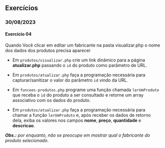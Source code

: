 ## Exercícios

### 30/08/2023

#### Exercício 04

Quando Você clicar em editar um fabricante na pasta visualizar.php o nome dos dados dos produtos precisa aparecer

- Em `produtos/visualizar.php` crie um link dinâmico para a página **atualizar.php** passando o `id` do produto como parâmetro de URL.

- Em `produtos/atualizar.php` faça a programação necessária para capturar/sanitizar o valor do parâmetro `id` vindo da URL.

- Em `funcoes-produtos.php` programe uma função chamada `lerUmProduto` que receba o `id` do produto a ser consultado e retorne um array associativo com os dados do produto.

- Em `produtos/atualizar.php` faça a programação necessária para chamar a função `lerUmProduto` e, após receber os dados de retorno dela, exiba os valores nos campos **nome**, **preço**, **quantidade** e **descricao**.

***Obs.:** por enquanto, não se preocupe em mostrar qual o fabricante do produto selecionado.*
